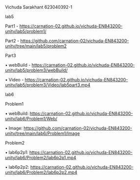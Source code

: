 Vichuda Sarakhant 623040392-1

lab5

Part1 - https://carnation-02.github.io/vichuda-EN843200-unity/lab5/problem1/

Part2 - https://github.com/carnation-02/vichuda-EN843200-unity/tree/main/lab5/problem2

Part3

• webBuild - https://carnation-02.github.io/vichuda-EN843200-unity/lab5/problem3/webBuild/

• Video - https://carnation-02.github.io/vichuda-EN843200-unity/lab5/problem3/Video/lab5part3.mp4

lab6

Problem1

• webBuild: https://carnation-02.github.io/vichuda-EN843200-unity/lab6/Problem1/Web/

• Image: https://github.com/carnation-02/vichuda-EN843200-unity/tree/main/lab6/Problem1/Image

Problem2

• lab6p2p1: https://carnation-02.github.io/vichuda-EN843200-unity/lab6/Problem2/lab6p2p1.mp4

• lab6p2p2: https://carnation-02.github.io/vichuda-EN843200-unity/lab6/Problem2/lab6p2p2.mp4

